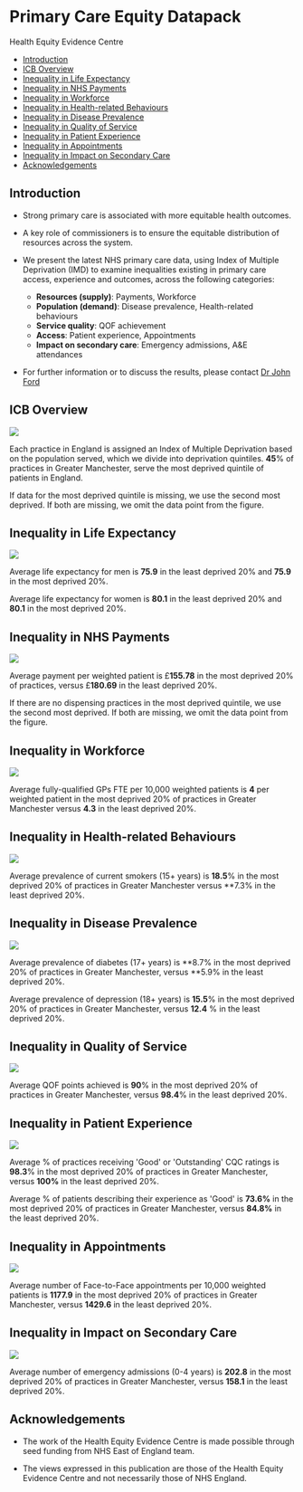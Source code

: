 # Primary Care Equity Datapack
Health Equity Evidence Centre

- [Introduction](#introduction)
- [ICB Overview](#icb-overview)
- [Inequality in Life Expectancy](#inequality-in-life-expectancy)
- [Inequality in NHS Payments](#inequality-in-nhs-payments)
- [Inequality in Workforce](#inequality-in-workforce)
- [Inequality in Health-related
  Behaviours](#inequality-in-health-related-behaviours)
- [Inequality in Disease Prevalence](#inequality-in-disease-prevalence)
- [Inequality in Quality of Service](#inequality-in-quality-of-service)
- [Inequality in Patient Experience](#inequality-in-patient-experience)
- [Inequality in Appointments](#inequality-in-appointments)
- [Inequality in Impact on Secondary
  Care](#inequality-in-impact-on-secondary-care)
- [Acknowledgements](#acknowledgements)

## Introduction

- Strong primary care is associated with more equitable health outcomes.

- A key role of commissioners is to ensure the equitable distribution of
  resources across the system.

- We present the latest NHS primary care data, using Index of Multiple
  Deprivation (IMD) to examine inequalities existing in primary care
  access, experience and outcomes, across the following categories:

  - **Resources (supply)**: Payments, Workforce
  - **Population (demand)**: Disease prevalence, Health-related
    behaviours
  - **Service quality**: QOF achievement
  - **Access**: Patient experience, Appointments
  - **Impact on secondary care**: Emergency admissions, A&E attendances

- For further information or to discuss the results, please contact [Dr
  John Ford](j.a.ford@qmul.ac.uk)

## ICB Overview

![](figure-commonmark/overview-1.png)

Each practice in England is assigned an Index of Multiple Deprivation
based on the population served, which we divide into deprivation
quintiles. **45**% of practices in Greater Manchester, serve the most
deprived quintile of patients in England.

If data for the most deprived quintile is missing, we use the second
most deprived. If both are missing, we omit the data point from the
figure.

## Inequality in Life Expectancy

![](figure-commonmark/Life_Expectancy-1.png)

Average life expectancy for men is **75.9** in the least deprived 20%
and **75.9** in the most deprived 20%.

Average life expectancy for women is **80.1** in the least deprived 20%
and **80.1** in the most deprived 20%.

## Inequality in NHS Payments

![](figure-commonmark/payments-1.png)

Average payment per weighted patient is £**155.78** in the most deprived
20% of practices, versus £**180.69** in the least deprived 20%.

If there are no dispensing practices in the most deprived quintile, we
use the second most deprived. If both are missing, we omit the data
point from the figure.

## Inequality in Workforce

![](figure-commonmark/workforce-1.png)

Average fully-qualified GPs FTE per 10,000 weighted patients is **4**
per weighted patient in the most deprived 20% of practices in Greater
Manchester versus **4.3** in the least deprived 20%.

## Inequality in Health-related Behaviours

![](figure-commonmark/behaviours-1.png)

Average prevalence of current smokers (15+ years) is **18.5**% in the
most deprived 20% of practices in Greater Manchester versus \*\*7.3% in
the least deprived 20%.

## Inequality in Disease Prevalence

![](figure-commonmark/prevalence-1.png)

Average prevalence of diabetes (17+ years) is **8.7% in the most
deprived 20% of practices in Greater Manchester, versus **5.9% in the
least deprived 20%.

Average prevalence of depression (18+ years) is **15.5**% in the most
deprived 20% of practices in Greater Manchester, versus **12.4** % in
the least deprived 20%.

## Inequality in Quality of Service

![](figure-commonmark/quality-1.png)

Average QOF points achieved is **90**% in the most deprived 20% of
practices in Greater Manchester, versus **98.4**% in the least deprived
20%.

## Inequality in Patient Experience

![](figure-commonmark/exp-1.png)

Average % of practices receiving 'Good' or 'Outstanding' CQC ratings is
**98.3**% in the most deprived 20% of practices in Greater Manchester,
versus **100%** in the least deprived 20%.

Average % of patients describing their experience as 'Good' is **73.6%**
in the most deprived 20% of practices in Greater Manchester, versus
**84.8%** in the least deprived 20%.

## Inequality in Appointments

![](figure-commonmark/appts-1.png)

Average number of Face-to-Face appointments per 10,000 weighted patients
is **1177.9** in the most deprived 20% of practices in Greater
Manchester, versus **1429.6** in the least deprived 20%.

## Inequality in Impact on Secondary Care

![](figure-commonmark/secondary-1.png)

Average number of emergency admissions (0-4 years) is **202.8** in the
most deprived 20% of practices in Greater Manchester, versus **158.1**
in the least deprived 20%.

## Acknowledgements

- The work of the Health Equity Evidence Centre is made possible through
  seed funding from NHS East of England team.

- The views expressed in this publication are those of the Health Equity
  Evidence Centre and not necessarily those of NHS England.
